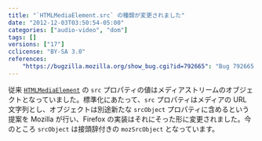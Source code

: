 ```yaml
---
title: "`HTMLMediaElement.src` の種類が変更されました"
date: "2012-12-03T03:50:54-05:00"
categories: ["audio-video", "dom"]
tags: []
versions: ["17"]
cclicense: "BY-SA 3.0"
references:
    "https://bugzilla.mozilla.org/show_bug.cgi?id=792665": "Bug 792665 – Separate HTMLMediaElement.src from HTMLMediaElement.srcObject"
---
```

従来 [`HTMLMediaElement`](https://developer.mozilla.org/ja/docs/DOM/HTMLMediaElement) の `src` プロパティの値はメディアストリームのオブジェクトとなっていました。標準化にあたって、`src` プロパティはメディアの URL 文字列とし、オブジェクトは別途新たな `srcObject` プロパティに含めるという提案を Mozilla が行い、Firefox の実装はそれにそった形に変更されました。今のところ `srcObject` は接頭辞付きの `mozSrcObject` となっています。
